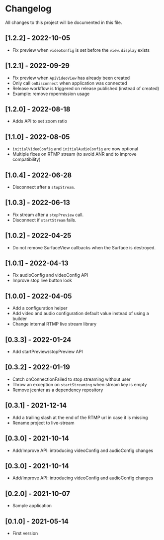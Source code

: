 # Changelog
All changes to this project will be documented in this file.

## [1.2.2] - 2022-10-05
- Fix preview when `videoConfig` is set before the `view.display` exists

## [1.2.1] - 2022-09-29
- Fix preview when `ApiVideoView` has already been created 
- Only call `onDisconnect` when application was connected
- Release workflow is triggered on release published (instead of created)
- Example: remove rxpermission usage

## [1.2.0] - 2022-08-18
- Adds API to set zoom ratio

## [1.1.0] - 2022-08-05
- `initialVideoConfig` and `initialAudioConfig` are now optional
- Multiple fixes on RTMP stream (to avoid ANR and to improve compatibility)

## [1.0.4] - 2022-06-28
- Disconnect after a `stopStream`.

## [1.0.3] - 2022-06-13
- Fix stream after a `stopPreview` call.
- Disconnect if `startStream` fails.

## [1.0.2] - 2022-04-25
- Do not remove SurfaceView callbacks when the Surface is destroyed.

## [1.0.1] - 2022-04-13
- Fix audioConfig and videoConfig API
- Improve stop live button look

## [1.0.0] - 2022-04-05
- Add a configuration helper
- Add video and audio configuration default value instead of using a builder
- Change internal RTMP live stream library

## [0.3.3] - 2022-01-24
- Add startPreview/stopPreview API

## [0.3.2] - 2022-01-19
- Catch onConnectionFailed to stop streaming without user
- Throw an exception on `startStreaming` when stream key is empty
- Remove jcenter as a dependency repository

## [0.3.1] - 2021-12-14
- Add a trailing slash at the end of the RTMP url in case it is missing
- Rename project to live-stream

## [0.3.0] - 2021-10-14
- Add/Improve API: introducing videoConfig and audioConfig changes

## [0.3.0] - 2021-10-14
- Add/Improve API: introducing videoConfig and audioConfig changes
  
## [0.2.0] - 2021-10-07
- Sample application

## [0.1.0] - 2021-05-14
- First version
